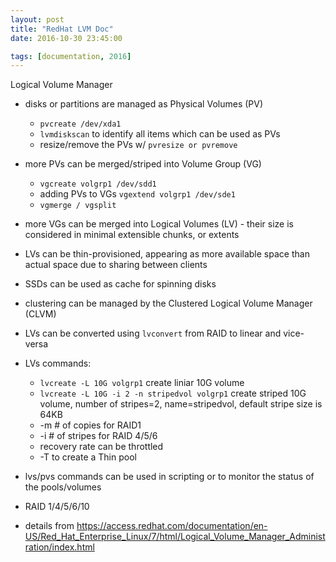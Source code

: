 ```yaml
---
layout: post
title: "RedHat LVM Doc"
date: 2016-10-30 23:45:00

tags: [documentation, 2016]
---
```


Logical Volume Manager
- disks or partitions are managed as Physical Volumes (PV)
    - `pvcreate /dev/xda1`
    - `lvmdiskscan` to identify all items which can be used as PVs
    - resize/remove the PVs w/ `pvresize or pvremove`
- more PVs can be merged/striped into Volume Group (VG)
    - `vgcreate volgrp1 /dev/sdd1`
    - adding PVs to VGs `vgextend volgrp1 /dev/sde1`
    - `vgmerge / vgsplit`
- more VGs can be merged into Logical Volumes (LV) - their size is considered in minimal extensible chunks, or extents
- LVs can be thin-provisioned, appearing as more available space than actual space due to sharing between clients
- SSDs can be used as cache for spinning disks
- clustering can be managed by the Clustered Logical Volume Manager (CLVM)
- LVs can be converted using `lvconvert` from RAID to linear and vice-versa

- LVs commands:
    - `lvcreate -L 10G volgrp1` create liniar 10G volume
    - `lvcreate -L 10G -i 2 -n stripedvol volgrp1` create striped 10G volume, number of stripes=2, name=stripedvol, default stripe size is 64KB
    - -m # of copies for RAID1
    - -i # of stripes for RAID 4/5/6
    - recovery rate can be throttled
    - -T to create a Thin pool
- lvs/pvs commands can be used in scripting or to monitor the status of the pools/volumes
- RAID 1/4/5/6/10
- details from https://access.redhat.com/documentation/en-US/Red_Hat_Enterprise_Linux/7/html/Logical_Volume_Manager_Administration/index.html
